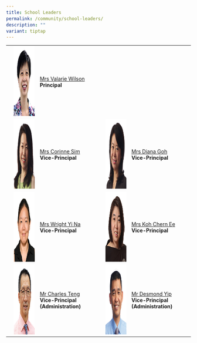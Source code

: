 ```yaml
---
title: School Leaders
permalink: /community/school-leaders/
description: ""
variant: tiptap
---
```

<table><tbody><tr><td rowspan="1" colspan="1"><p></p></td><td rowspan="1" colspan="1"><div class="isomer-image-wrapper"><img style="width: 100%;" height="190" width="150" alt="" src="/images/Common/sl-vwilson.jpg"></div></td><td rowspan="1" colspan="1"><p></p><p><a href="mailto:Valarie_koh@schools.gov.sg" rel="noopener noreferrer nofollow" target="_blank">Mrs Valarie Wilson</a><br><strong>Principal</strong></p></td><td rowspan="1" colspan="1"><p></p></td><td rowspan="1" colspan="1"><p></p></td><td rowspan="1" colspan="1"><p></p></td></tr><tr><td rowspan="1" colspan="1"><p></p></td><td rowspan="1" colspan="1"><div class="isomer-image-wrapper"><img style="width: 100%;" height="190" width="150" alt="" src="/images/Common/sl-csim.jpg"></div></td><td rowspan="1" colspan="1"><p></p><p><a href="mailto:Corinne_SIM@schools.gov.sg" rel="noopener noreferrer nofollow" target="_blank">Mrs Corinne Sim</a><br><strong>Vice-Principal</strong></p></td><td rowspan="1" colspan="1"><p></p></td><td rowspan="1" colspan="1"><div class="isomer-image-wrapper"><img style="width: 100%;" height="190" width="150" alt="" src="/images/Common/sl-dgoh.jpg"></div></td><td rowspan="1" colspan="1"><p></p><p><a href="mailto:Diana_TAN@schools.gov.sg" rel="noopener noreferrer nofollow" target="_blank">Mrs Diana Goh</a><br><strong>Vice-Principal</strong></p></td></tr><tr><td rowspan="1" colspan="1"><p></p></td><td rowspan="1" colspan="1"><div class="isomer-image-wrapper"><img style="width: 100%;" height="190" width="150" alt="" src="/images/Common/sl_wyn.jpg"></div></td><td rowspan="1" colspan="1"><p></p><p><a href="mailto:Chng_Yi_Na@schools.gov.sg" rel="noopener noreferrer nofollow" target="_blank">Mrs Wright Yi Na</a><br><strong>Vice-Principal</strong></p></td><td rowspan="1" colspan="1"><p></p></td><td rowspan="1" colspan="1"><div class="isomer-image-wrapper"><img style="width: 100%;" height="190" width="150" alt="" src="/images/Common/sl-kohce.jpg"></div></td><td rowspan="1" colspan="1"><p></p><p><a href="mailto:YEOW_Chern_Ee@schools.gov.sg" rel="noopener noreferrer nofollow" target="_blank">Mrs Koh Chern Ee</a><br><strong>Vice-Principal</strong></p></td></tr><tr><td rowspan="1" colspan="1"><p></p></td><td rowspan="1" colspan="1"><div class="isomer-image-wrapper"><img style="width: 100%;" height="190" width="150" alt="" src="/images/Common/sl-cteng.jpg"></div></td><td rowspan="1" colspan="1"><p></p><p><a href="mailto:teng_tat_meng_charles@schools.gov.sg" rel="noopener noreferrer nofollow" target="_blank">Mr Charles Teng</a><br><strong>Vice-Principal (Administration)</strong></p></td><td rowspan="1" colspan="1"><p></p></td><td rowspan="1" colspan="1"><div class="isomer-image-wrapper"><img style="width: 100%;" height="190" width="150" alt="" src="/images/Common/sl-dyip1.jpg"></div></td><td rowspan="1" colspan="1"><p></p><p><a href="mailto:yip_wai_choong@schools.gov.sg" rel="noopener noreferrer nofollow" target="_blank">Mr Desmond Yip</a><br><strong>Vice-Principal (Administration)</strong>&nbsp;</p></td></tr></tbody></table><p>&nbsp;</p><p></p>